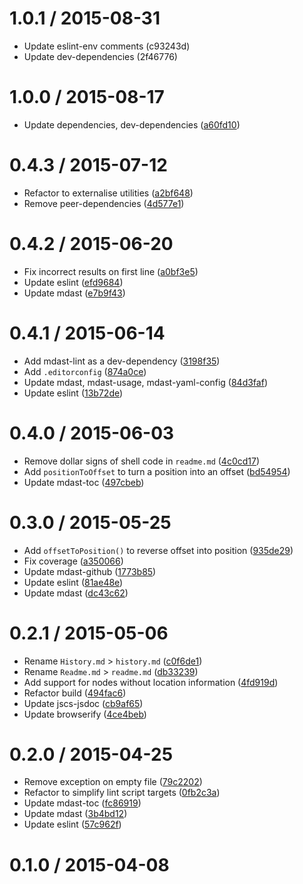 <!--mdast setext-->

<!--lint disable no-multiple-toplevel-headings-->

1.0.1 / 2015-08-31
==================

*   Update eslint-env comments (c93243d)
*   Update dev-dependencies (2f46776)

1.0.0 / 2015-08-17
==================

*   Update dependencies, dev-dependencies ([a60fd10](https://github.com/wooorm/mdast-range/commit/a60fd10))

0.4.3 / 2015-07-12
==================

*   Refactor to externalise utilities ([a2bf648](https://github.com/wooorm/mdast-range/commit/a2bf648))
*   Remove peer-dependencies ([4d577e1](https://github.com/wooorm/mdast-range/commit/4d577e1))

0.4.2 / 2015-06-20
==================

*   Fix incorrect results on first line ([a0bf3e5](https://github.com/wooorm/mdast-range/commit/a0bf3e5))
*   Update eslint ([efd9684](https://github.com/wooorm/mdast-range/commit/efd9684))
*   Update mdast ([e7b9f43](https://github.com/wooorm/mdast-range/commit/e7b9f43))

0.4.1 / 2015-06-14
==================

*   Add mdast-lint as a dev-dependency ([3198f35](https://github.com/wooorm/mdast-range/commit/3198f35))
*   Add `.editorconfig` ([874a0ce](https://github.com/wooorm/mdast-range/commit/874a0ce))
*   Update mdast, mdast-usage, mdast-yaml-config ([84d3faf](https://github.com/wooorm/mdast-range/commit/84d3faf))
*   Update eslint ([13b72de](https://github.com/wooorm/mdast-range/commit/13b72de))

0.4.0 / 2015-06-03
==================

*   Remove dollar signs of shell code in `readme.md` ([4c0cd17](https://github.com/wooorm/mdast-range/commit/4c0cd17))
*   Add `positionToOffset` to turn a position into an offset ([bd54954](https://github.com/wooorm/mdast-range/commit/bd54954))
*   Update mdast-toc ([497cbeb](https://github.com/wooorm/mdast-range/commit/497cbeb))

0.3.0 / 2015-05-25
==================

*   Add `offsetToPosition()` to reverse offset into position ([935de29](https://github.com/wooorm/mdast-range/commit/935de29))
*   Fix coverage ([a350066](https://github.com/wooorm/mdast-range/commit/a350066))
*   Update mdast-github ([1773b85](https://github.com/wooorm/mdast-range/commit/1773b85))
*   Update eslint ([81ae48e](https://github.com/wooorm/mdast-range/commit/81ae48e))
*   Update mdast ([dc43c62](https://github.com/wooorm/mdast-range/commit/dc43c62))

0.2.1 / 2015-05-06
==================

*   Rename `History.md` > `history.md` ([c0f6de1](https://github.com/wooorm/mdast-range/commit/c0f6de1))
*   Rename `Readme.md` > `readme.md` ([db33239](https://github.com/wooorm/mdast-range/commit/db33239))
*   Add support for nodes without location information ([4fd919d](https://github.com/wooorm/mdast-range/commit/4fd919d))
*   Refactor build ([494fac6](https://github.com/wooorm/mdast-range/commit/494fac6))
*   Update jscs-jsdoc ([cb9af65](https://github.com/wooorm/mdast-range/commit/cb9af65))
*   Update browserify ([4ce4beb](https://github.com/wooorm/mdast-range/commit/4ce4beb))

0.2.0 / 2015-04-25
==================

*   Remove exception on empty file ([79c2202](https://github.com/wooorm/mdast-range/commit/79c2202))
*   Refactor to simplify lint script targets ([0fb2c3a](https://github.com/wooorm/mdast-range/commit/0fb2c3a))
*   Update mdast-toc ([fc86919](https://github.com/wooorm/mdast-range/commit/fc86919))
*   Update mdast ([3b4bd12](https://github.com/wooorm/mdast-range/commit/3b4bd12))
*   Update eslint ([57c962f](https://github.com/wooorm/mdast-range/commit/57c962f))

0.1.0 / 2015-04-08
==================
